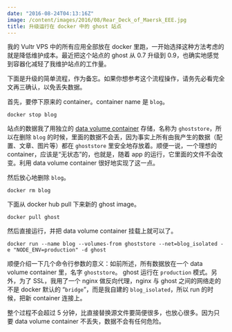 ```yaml
---
date: "2016-08-24T04:13:16Z"
image: /content/images/2016/08/Rear_Deck_of_Maersk_EEE.jpg
title: 升级运行在 docker 中的 ghost 站点
---
```


我的 Vultr VPS 中的所有应用全部放在 docker 里跑，一开始选择这种方法考虑的就是降低维护成本。最近把这个站点的 ghost 从 0.7 升级到 0.9，也确实地感觉到容器化减轻了我维护站点的工作量。

下面是升级的简单流程，作为备忘。如果你想参考这个流程操作，请务先必看完全文再三确认，以免丢失数据。

首先，要停下原来的 container。container name 是 `blog`。

```
docker stop blog
```

站点的数据我了用独立的 [data volume container](https://docs.docker.com/engine/tutorials/dockervolumes/#/creating-and-mounting-a-data-volume-container) 存储，名称为 `ghoststore`，所以在删除 `blog` 的时候，里面的数据不会丢，因为事实上所有由我产生的数据（配置、文章、图片等）都在 `ghoststore` 里安全地存放着。顺便一说，一个理想的 container，应该是“无状态”的，也就是，随着 app 的运行，它里面的文件不会改变。利用 data volume container 很好地实现了这一点。

然后放心地删除 `blog`。

```
docker rm blog
```

下面从 docker hub pull 下来新的 ghost image。

```
docker pull ghost
```

然后直接运行，并把 data volume container 挂载上就可以了。

```
docker run --name blog --volumes-from ghoststore --net=blog_isolated -e "NODE_ENV=production" -d ghost
```

顺便介绍一下几个命令行参数的意义：如前所述，所有数据放在一个 data volume container 里，名字 `ghoststore`。 ghost 运行在 `production` 模式。另外，为了 SSL，我用了一个 nginx 做反向代理，nginx 与 ghost 之间的网络走的不是 docker 默认的 “`bridge`”，而是我自建的 `blog_isolated`，所以 run 的时候，把新 container 连接上。

整个过程不会超过 5 分钟，比直接替换源文件要简便很多，也放心很多。因为只要 data volume container 不丢失，数据不会有任何危险。